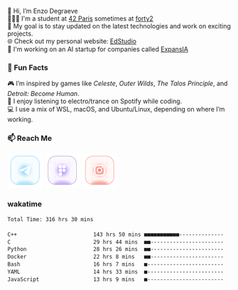 👋 Hi, I’m Enzo Degraeve <br>
👨🏻‍🎓 I'm a student at [42 Paris](http://42.fr) sometimes at [forty2](https://42.fr/le-campus-de-paris/forty2/)<br>
🌱 My goal is to stay updated on the latest technologies and work on exciting projects.<br>
🌐 Check out my personal website: [EdStudio](https://edstudio.fr/)<br>
🤖 I'm working on an AI startup for companies called [ExpansIA](https://expansia.ai/)

### 🌟 Fun Facts
🎮 I’m inspired by games like *Celeste*, *Outer Wilds*, *The Talos Principle*, and *Detroit: Become Human*.<br>
🎵 I enjoy listening to electro/trance on Spotify while coding.<br>
💻 I use a mix of WSL, macOS, and Ubuntu/Linux, depending on where I’m working.

### 📫 Reach Me
[<img src="assets/telegram.png"/>](https://t.me/enzodeg40)
[<img src="assets/figma.png"/>](https://www.figma.com/@enzodeg40)
[<img src="assets/instagram.png"/>](https://www.instagram.com/henzolab/)

<!---
EnzoDeg40/EnzoDeg40 is a ✨ special ✨ repository because its `README.md` (this file) appears on your GitHub profile.
You can click the Preview link to take a look at your changes.
--->

### wakatime

<!--START_SECTION:waka-->

```txt
Total Time: 316 hrs 30 mins

C++                        143 hrs 50 mins ■■■■■■■■■■■--------------   43.88 %
C                          29 hrs 44 mins  ■■-----------------------   09.07 %
Python                     28 hrs 26 mins  ■■-----------------------   08.67 %
Docker                     22 hrs 8 mins   ■■-----------------------   06.75 %
Bash                       16 hrs 7 mins   ■------------------------   04.92 %
YAML                       14 hrs 33 mins  ■------------------------   04.44 %
JavaScript                 13 hrs 9 mins   ■------------------------   04.02 %
```

<!--END_SECTION:waka-->
